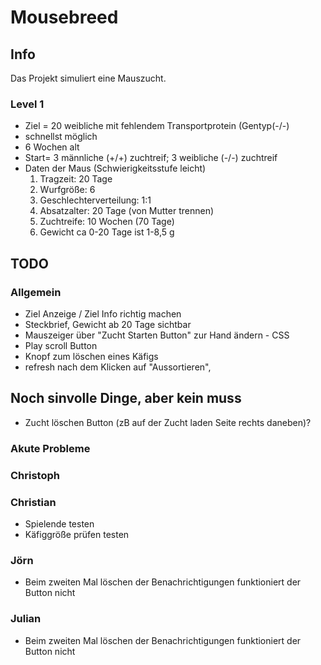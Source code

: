 # Mousebreed

## Info

Das Projekt simuliert eine Mauszucht.

### Level 1
- Ziel = 20 weibliche mit fehlendem Transportprotein (Gentyp(-/-) 
- schnellst möglich 
- 6 Wochen  alt
- Start= 3 männliche (+/+) zuchtreif; 3 weibliche (-/-) zuchtreif
- Daten der Maus (Schwierigkeitsstufe leicht)
    1. Tragzeit: 20 Tage
    2. Wurfgröße: 6
    3. Geschlechterverteilung: 1:1
    4. Absatzalter: 20 Tage (von Mutter trennen)
    5. Zuchtreife: 10 Wochen (70 Tage)
    6. Gewicht ca 0-20 Tage ist 1-8,5 g

## TODO

### Allgemein

- Ziel Anzeige / Ziel Info richtig machen
- Steckbrief, Gewicht ab 20 Tage sichtbar
- Mauszeiger über "Zucht Starten Button" zur Hand ändern - CSS 
- Play scroll Button
- Knopf zum löschen eines Käfigs
- refresh nach dem Klicken auf "Aussortieren",

## Noch sinvolle Dinge, aber kein muss
- Zucht löschen Button (zB auf der Zucht laden Seite rechts daneben)?


### Akute Probleme

### Christoph

### Christian
- Spielende testen 
- Käfiggröße prüfen testen
### Jörn
- Beim zweiten Mal löschen der Benachrichtigungen funktioniert der Button nicht

### Julian
- Beim zweiten Mal löschen der Benachrichtigungen funktioniert der Button nicht